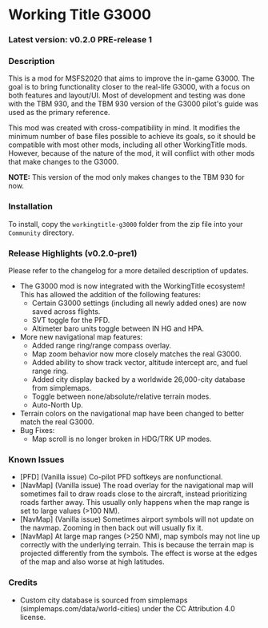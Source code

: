 # Working Title G3000

### Latest version: v0.2.0 PRE-release 1

### Description
This is a mod for MSFS2020 that aims to improve the in-game G3000. The goal is to bring functionality closer to the real-life G3000, with a focus on both features and layout/UI. Most of development and testing was done with the TBM 930, and the TBM 930 version of the G3000 pilot's guide was used as the primary reference.

This mod was created with cross-compatibility in mind. It modifies the minimum number of base files possible to achieve its goals, so it should be compatible with most other mods, including all other WorkingTitle mods. However, because of the nature of the mod, it will conflict with other mods that make changes to the G3000.

**NOTE:** This version of the mod only makes changes to the TBM 930 for now.

### Installation
To install, copy the `workingtitle-g3000` folder from the zip file into your `Community` directory.

### Release Highlights (v0.2.0-pre1)
Please refer to the changelog for a more detailed description of updates.

- The G3000 mod is now integrated with the WorkingTitle ecosystem! This has allowed the addition of the following features:
  - Certain G3000 settings (including all newly added ones) are now saved across flights.
  - SVT toggle for the PFD.
  - Altimeter baro units toggle between IN HG and HPA.
- More new navigational map features:
  - Added range ring/range compass overlay.
  - Map zoom behavior now more closely matches the real G3000.
  - Added ability to show track vector, altitude intercept arc, and fuel range ring.
  - Added city display backed by a worldwide 26,000-city database from simplemaps.
  - Toggle between none/absolute/relative terrain modes.
  - Auto-North Up.
- Terrain colors on the navigational map have been changed to better match the real G3000.
- Bug Fixes:
  - Map scroll is no longer broken in HDG/TRK UP modes.

### Known Issues
- \[PFD\] (Vanilla issue) Co-pilot PFD softkeys are nonfunctional.
- \[NavMap\] (Vanilla issue) The road overlay for the navigational map will sometimes fail to draw roads close to the aircraft, instead prioritizing roads farther away. This usually only happens when the map range is set to large values (>100 NM).
- \[NavMap\] (Vanilla issue) Sometimes airport symbols will not update on the navmap. Zooming in then back out will usually fix it.
- \[NavMap\] At large map ranges (>250 NM), map symbols may not line up correctly with the underlying terrain. This is because the terrain map is projected differently from the symbols. The effect is worse at the edges of the map and also worse at high latitudes.

### Credits
- Custom city database is sourced from simplemaps (simplemaps.com/data/world-cities) under the CC Attribution 4.0 license.
